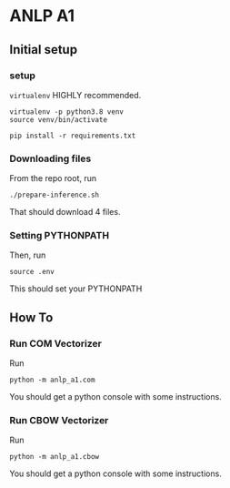 # ANLP A1

## Initial setup
### setup
`virtualenv` HIGHLY recommended.
```
virtualenv -p python3.8 venv
source venv/bin/activate

pip install -r requirements.txt
```

### Downloading files
From the repo root, run 
```
./prepare-inference.sh
```
That should download 4 files.

### Setting PYTHONPATH
Then, run
```
source .env
```
This should set your PYTHONPATH

## How To
### Run COM Vectorizer
Run
```
python -m anlp_a1.com
```

You should get a python console with some instructions.

### Run CBOW Vectorizer
Run
```
python -m anlp_a1.cbow
```

You should get a python console with some instructions.
